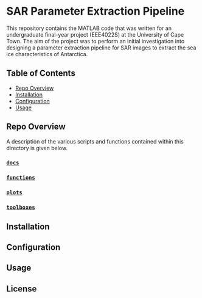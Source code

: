 # SAR Parameter Extraction Pipeline
This repository contains the MATLAB code that was written for an undergraduate final-year project (EEE4022S) at the University of Cape Town. The aim of the project was to perform an initial investigation into designing a parameter extraction pipeline for SAR images to extract the sea ice characteristics of Antarctica.

## Table of Contents
- [Repo Overview](#repo-overview)
- [Installation](#installation)
- [Configuration](#configuration)
- [Usage](#usage)

## Repo Overview

A description of the various scripts and functions contained within this directory is given below.
### [`docs`](./docs/)


### [`functions`](./functions/)


### [`plots`](./plots/)

### [`toolboxes`](./toolboxes/)

## Installation

## Configuration


## Usage


## License


